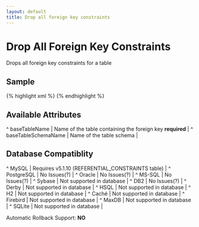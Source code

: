 ```yaml
---
layout: default
title: Drop all foreign key constraints
---
```


# Drop All Foreign Key Constraints #

Drops all foreign key constraints for a table

## Sample ##

{% highlight xml %}
<dropAllForeignKeyConstraints
    baseTableName="address"/>
{% endhighlight %}

## Available Attributes ##

^ baseTableName  | Name of the table containing the foreign key **required**  |
^ baseTableSchemaName  | Name of the table schema  | 


## Database Compatiblity ##

^ MySQL  | Requires v5.1.10 (REFERENTIAL_CONSTRAINTS table)  | 
^ PostgreSQL  | No Issues(?)  | 
^ Oracle  | No Issues(?)  | 
^ MS-SQL  | No Issues(?)  | 
^ Sybase  | Not supported in database  | 
^ DB2  | No Issues(?)  | 
^ Derby  | Not supported in database  | 
^ HSQL  | Not supported in database  | 
^ H2  | Not supported in database  | 
^ Caché  | Not supported in database  | 
^ Firebird  | Not supported in database  | 
^ MaxDB  | Not supported in database  | 
^ SQLite  | Not supported in database  |

Automatic Rollback Support: **NO**